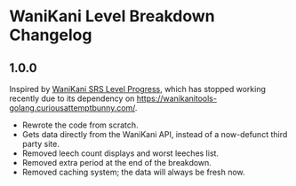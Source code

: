 # WaniKani Level Breakdown Changelog

## 1.0.0

Inspired by [WaniKani SRS Level Progress](https://greasyfork.org/en/scripts/32344-wanikani-srs-level-progress), which has stopped working recently due to its dependency on https://wanikanitools-golang.curiousattemptbunny.com/.

* Rewrote the code from scratch.
* Gets data directly from the WaniKani API, instead of a now-defunct third party site.
* Removed leech count displays and worst leeches list.
* Removed extra period at the end of the breakdown.
* Removed caching system; the data will always be fresh now.
